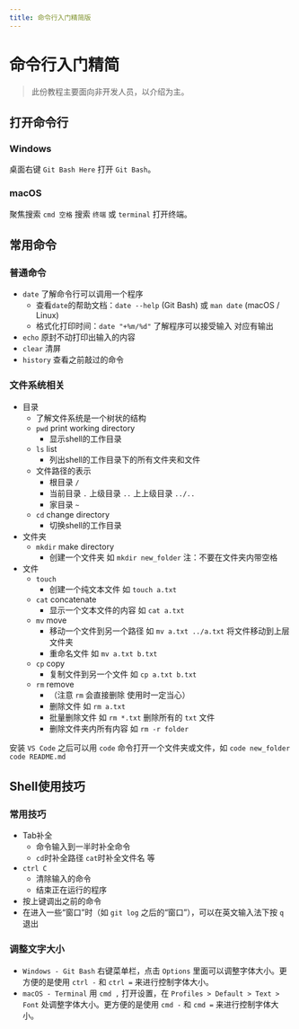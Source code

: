```yaml
---
title: 命令行入门精简版
---
```


# 命令行入门精简 

> 此份教程主要面向非开发人员，以介绍为主。

## 打开命令行

### Windows

桌面右键 `Git Bash Here` 打开 `Git Bash`。

### macOS

聚焦搜索 `cmd 空格` 搜索 `终端` 或 `terminal` 打开终端。

## 常用命令

### 普通命令

- `date` 了解命令行可以调用一个程序
    - 查看`date`的帮助文档：`date --help` (Git Bash) 或 `man date` (macOS / Linux)
    - 格式化打印时间：`date "+%m/%d"` 了解程序可以接受输入 对应有输出
- `echo` 原封不动打印出输入的内容
- `clear` 清屏
- `history` 查看之前敲过的命令

### 文件系统相关

- 目录
    - 了解文件系统是一个树状的结构
    - `pwd` print working directory
        - 显示shell的工作目录
    - `ls` list
        - 列出shell的工作目录下的所有文件夹和文件
    - 文件路径的表示
        - 根目录 `/`
        - 当前目录 `.` 上级目录 `..` 上上级目录 `../..`
        - 家目录 `~`
    - `cd` change directory
        - 切换shell的工作目录
- 文件夹
    - `mkdir` make directory
        - 创建一个文件夹 如 `mkdir new_folder` 注：不要在文件夹内带空格
- 文件
    - `touch`
        - 创建一个纯文本文件 如 `touch a.txt`
    - `cat` concatenate
        - 显示一个文本文件的内容 如 `cat a.txt`
    - `mv` move
        - 移动一个文件到另一个路径 如 `mv a.txt ../a.txt` 将文件移动到上层文件夹
        - 重命名文件 如 `mv a.txt b.txt`
    - `cp` copy
        - 复制文件到另一个文件 如 `cp a.txt b.txt`
    - `rm` remove
        - （注意 `rm` 会直接删除 使用时一定当心）
        - 删除文件 如 `rm a.txt`
        - 批量删除文件 如 `rm *.txt` 删除所有的 `txt` 文件
        - 删除文件夹内所有内容 如 `rm -r folder`

安装 `VS Code` 之后可以用 `code` 命令打开一个文件夹或文件，如 `code new_folder` `code README.md`

## Shell使用技巧

### 常用技巧

- Tab补全
    - 命令输入到一半时补全命令
    - `cd`时补全路径 `cat`时补全文件名 等
- `ctrl C`
    - 清除输入的命令
    - 结束正在运行的程序
- 按上键调出之前的命令
- 在进入一些“窗口”时（如 `git log` 之后的“窗口”），可以在英文输入法下按 `q` 退出

### 调整文字大小

- `Windows - Git Bash` 右键菜单栏，点击 `Options` 里面可以调整字体大小。更方便的是使用 `ctrl -` 和 `ctrl =` 来进行控制字体大小。
- `macOS - Terminal` 用 `cmd ,` 打开设置，在 `Profiles > Default > Text > Font` 处调整字体大小。更方便的是使用 `cmd -` 和 `cmd =` 来进行控制字体大小。

